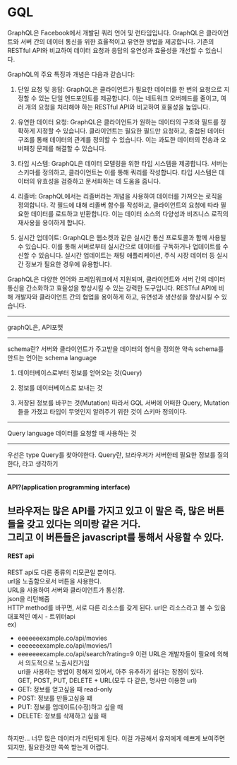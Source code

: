 # GQL

GraphQL은 Facebook에서 개발된 쿼리 언어 및 런타임입니다. GraphQL은 클라이언트와 서버 간의 데이터 통신을 위한 효율적이고 유연한 방법을 제공합니다. 기존의 RESTful API와 비교하여 데이터 요청과 응답의 유연성과 효율성을 개선할 수 있습니다.

GraphQL의 주요 특징과 개념은 다음과 같습니다:

1. 단일 요청 및 응답: GraphQL은 클라이언트가 필요한 데이터를 한 번의 요청으로 지정할 수 있는 단일 엔드포인트를 제공합니다. 이는 네트워크 오버헤드를 줄이고, 여러 개의 요청을 처리해야 하는 RESTful API와 비교하여 효율성을 높입니다.

2. 유연한 데이터 요청: GraphQL은 클라이언트가 원하는 데이터의 구조와 필드를 정확하게 지정할 수 있습니다. 클라이언트는 필요한 필드만 요청하고, 중첩된 데이터 구조를 통해 데이터의 관계를 정의할 수 있습니다. 이는 과도한 데이터의 전송과 오버페칭 문제를 해결할 수 있습니다.

3. 타입 시스템: GraphQL은 데이터 모델링을 위한 타입 시스템을 제공합니다. 서버는 스키마를 정의하고, 클라이언트는 이를 통해 쿼리를 작성합니다. 타입 시스템은 데이터의 유효성을 검증하고 문서화하는 데 도움을 줍니다.

4. 리졸버: GraphQL에서는 리졸버라는 개념을 사용하여 데이터를 가져오는 로직을 정의합니다. 각 필드에 대해 리졸버 함수를 작성하고, 클라이언트의 요청에 따라 필요한 데이터를 로드하고 반환합니다. 이는 데이터 소스의 다양성과 비즈니스 로직의 재사용을 용이하게 합니다.

5. 실시간 업데이트: GraphQL은 웹소켓과 같은 실시간 통신 프로토콜과 함께 사용될 수 있습니다. 이를 통해 서버로부터 실시간으로 데이터를 구독하거나 업데이트를 수신할 수 있습니다. 실시간 업데이트는 채팅 애플리케이션, 주식 시장 데이터 등 실시간 정보가 필요한 경우에 유용합니다.

GraphQL은 다양한 언어와 프레임워크에서 지원되며, 클라이언트와 서버 간의 데이터 통신을 간소화하고 효율성을 향상시킬 수 있는 강력한 도구입니다. RESTful API에 비해 개발자와 클라이언트 간의 협업을 용이하게 하고, 유연성과 생산성을 향상시킬 수 있습니다.

------
graphQL은, API포맷

------
schema란?
서버와 클라이언트가 주고받을 데이터의 형식을 정의한 약속
schema를 만드는 언어는 schema language

1. 데이터베이스로부터 정보를 얻어오는 것(Query)

2. 정보를 데이터베이스로 보내는 것

3. 저장된 정보를 바꾸는 것(Mutation)
   따라서 GQL 서버에 어떠한 Query, Mutation들을 가졌고 타입이 무엇인지 알려주기 위한 것이 스키마 정의이다.

------
Query language
데이터를 요청할 때 사용하는 것

------
우선은 type Query를 찾아야한다.
Query란, 브라우저가 서버한테 필요한 정보를 질의한다, 라고 생각하기

------
#### API?(application programming interface)
브라우저는 많은 API를 가지고 있고 이 말은 즉, 많은 버튼들을 갖고 있다는 의미랑 같은 거다.<br/>
그리고 이 버튼들은 javascript를 통해서 사용할 수 있다.
------
#### REST api
REST api도 다른 종류의 리모콘일 뿐이다.<br/>
url을 노출함으로서 버튼을 사용한다.<br/>
URL을 사용하여 서버와 클라이언트가 통신함.<br/>
json을 리턴해줌 <br/>
HTTP method를 바꾸면, 서로 다른 리소스를 갖게 된다. url은 리소스라고 볼 수 있음<br/>
대표적인 예시 - 트위터api
<br/>
ex)
 - eeeeeeexample.co/api/movies
 - eeeeeeexample.co/api/movies/1
 - eeeeeeexample.co/api/search?rating=9
이런 URL은 개발자들이 필요에 의해서 의도적으로 노출시킨거임<br/>
url을 사용하는 방법이 정해져 있어서, 아주 유추하기 쉽다는 장점이 있다.<br/>
GET, POST, PUT, DELETE + URL(모두 다 같은, 명사만 이용한 url)
- GET: 정보를 얻고싶을 때 read-only
- POST: 정보를 만들고싶을 떄
- PUT: 정보를 업데이트(수정)하고 싶을 때
- DELETE: 정보를 삭제하고 싶을 때
<br/>
하지만... 너무 많은 데이터가 리턴되게 된다. 이걸 가공해서 유저에게 예쁘게 보여주면 되지만, 필요한것만 쏙쏙 받는게 어렵다. 

------
<!-- REST VS GraphQL -->
<!-- 버튼이 다르게 생겼음 -->